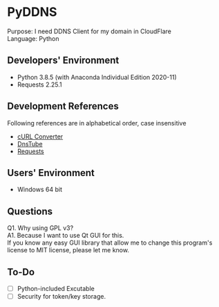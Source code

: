 # PyDDNS
Purpose: I need DDNS Client for my domain in CloudFlare\
Language: Python
## Developers' Environment
- Python 3.8.5 (with Anaconda Individual Edition 2020-11)
- Requests 2.25.1
## Development References
Following references are in alphabetical order, case insensitive
- [cURL Converter](https://github.com/NickCarneiro/curlconverter/)
- [DnsTube](https://github.com/drittich/DnsTube)
- [Requests](https://requests.readthedocs.io/)
## Users' Environment
- Windows 64 bit
## Questions
Q1. Why using GPL v3?\
A1. Because I want to use Qt GUI for this.\
    If you know any easy GUI library that allow me to change this program's license to MIT license, please let me know.
## To-Do
- [ ] Python-included Excutable
- [ ] Security for token/key storage.
